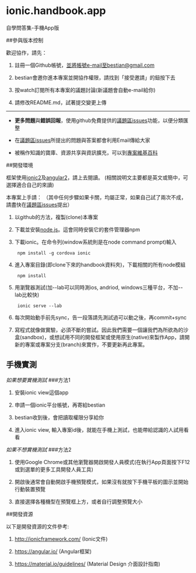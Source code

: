 # ionic.handbook.app
自學問答集-手機App版


##參與版本控制

歡迎協作，請先：

1. 註冊一個Github帳號，並將帳號e-mail至bestian@gmail.com

2. bestian會邀你進本專案並開協作權限，請找到「接受邀請」的鈕按下去

3. 按watch訂閱所有本專案的議題討論(新議題會自動e-mail給你)

4. 請修改README.md，試著提交變更上傳

----

* **更多問題**與**錯誤回報**，使用github免費提供的[議題區issues](https://github.com/3dw/handbook/issues)功能，以便分類匯整

* 在[議題區issues](https://github.com/3dw/handbook/issues)所提出的問題與答案都會利用Email傳給大家

* 被稱作知識的寶庫、資源共享與資訊擴充，可以到[專案維基百科](https://github.com/3dw/handbook/wiki/%E5%AD%B8%E7%BF%92%E8%B3%87%E6%BA%90)

##開發環境

框架使用[ionic2](https://ionicframework.com/)及[angular2](https://angular.io/)，請上去閱讀。
(相關說明文主要都是英文或簡中，可選擇適合自己的來讀)

本專案上手請：
（其中任何步驟如果卡關，均屬正常，如果自己試了兩次不成，請盡快在[議題區issues](https://github.com/3dw/handbook/issues)提出）


1. 以github的方法，複製(clone)本專案

2. 下載並安裝[node.js](https://nodejs.org/en/)。這會同時安裝它的套件管理器npm

3. 下載ionic。在命令列(window系統則是在node command prompt)輸入

        npm install -g cordova ionic

4. 進入專案目錄(即clone下來的handbook資料夾)，下載相關的所有node模組

        npm install

5. 用瀏覽器測試(加--lab可以同時測ios, andriod, windows三種平台，不加--lab比較快)

        ionic serve --lab

6. 每次開始動手前先sync，告一段落請先測試過可以動之後，再commit+sync

7. 寫程式就像做實驗，必須不斷的嘗試。因此我們需要一個讓我們為所欲為的沙盒(sandbox)，或想試用不同的開發框架或使用原生(native)來製作App，請開新的專案或專案分支(branch)來實作，不要更新再此專案。

## 手機實測

_如果想要實機測試_
###方法1

1. 安裝ionic view這個app

2. 申請一個ionic平台帳號，再寄給bestian

3. bestian收到後，會把讀取權限分享給你

4. 進入ionic view, 輸入專案id後，就能在手機上測試，也能帶給認識的人試用看看

_如果不想實機測試_
###方法2

1. 使用Google Chrome或其他瀏覽器開啟開發人員模式(在執行App頁面按下F12或到選單的更多工具開發人員工具)

2. 開啟後通常會自動開啟手機預覽模式，如果沒有就按下手機平板的圖示並開始行動裝置預覽

3. 直接選擇各種機型在預覽框上方，或者自行調整預覽大小

##開發資源

以下是開發資源的文件參考:

1. http://ionicframework.com/ (Ionic文件)

2. https://angular.io/ (Angular框架)

3. https://material.io/guidelines/ (Material Design 介面設計指南)
